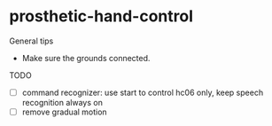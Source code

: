 # prosthetic-hand-control

General tips
- Make sure the grounds connected.
 
TODO
- [ ] command recognizer: use start to control hc06 only, keep speech recognition always on
- [ ] remove gradual motion

